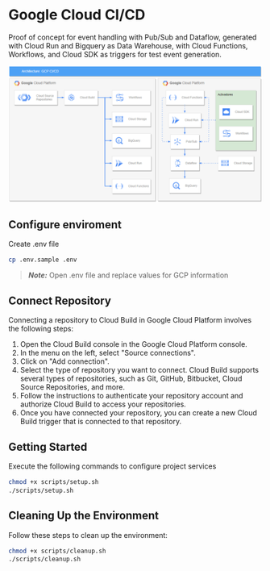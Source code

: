 # Google Cloud CI/CD

Proof of concept for event handling with Pub/Sub and Dataflow, generated with Cloud Run and Bigquery as Data Warehouse, with Cloud Functions, Workflows, and Cloud SDK as triggers for test event generation.

![architecture](./images/architecture.png)


## Configure enviroment

Create .env file
```bash
cp .env.sample .env
```

>***Note:*** Open .env file and replace values for GCP information



## Connect Repository
Connecting a repository to Cloud Build in Google Cloud Platform involves the following steps:

1. Open the Cloud Build console in the Google Cloud Platform console.
2. In the menu on the left, select "Source connections".
3. Click on "Add connection".
4. Select the type of repository you want to connect. Cloud Build supports several types of repositories, such as Git, GitHub, Bitbucket, Cloud Source Repositories, and more.
5. Follow the instructions to authenticate your repository account and authorize Cloud Build to access your repositories.
6. Once you have connected your repository, you can create a new Cloud Build trigger that is connected to that repository.


## Getting Started

Execute the following commands to configure project services

```bash
chmod +x scripts/setup.sh
./scripts/setup.sh
```

## Cleaning Up the Environment

Follow these steps to clean up the environment:

```bash
chmod +x scripts/cleanup.sh
./scripts/cleanup.sh
```
